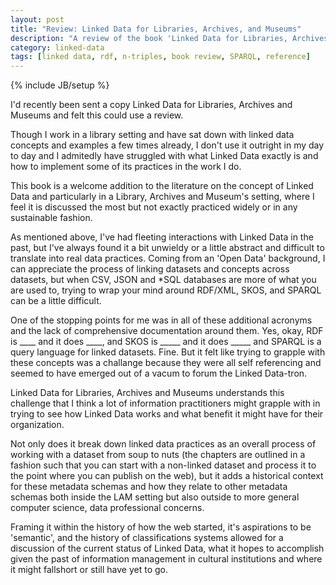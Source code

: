 ```yaml
---
layout: post
title: "Review: Linked Data for Libraries, Archives, and Museums"
description: "A review of the book 'Linked Data for Libraries, Archives and Musuems: How to Clean, Link and Publish Your Metadata' by Seth van Hooland and Ruben Verbough"
category: linked-data
tags: [linked data, rdf, n-triples, book review, SPARQL, reference]
---
```

{% include JB/setup %}

I'd recently been sent a copy Linked Data for Libraries, Archives and Museums and felt this could use a review. 

Though I work in a library setting and have sat down with linked data concepts and examples a few times already, I don't use it outright in my day to day and I admitedly have struggled with what Linked Data exactly is and how to implement some of its practices in the work I do. 

This book is a welcome addition to the literature on the concept of Linked Data and particularly in a Library, Archives and Museum's setting, where I feel it is discussed the most but not exactly practiced widely or in any sustainable fashion. 

As mentioned above, I've had fleeting interactions with Linked Data in the past, but I've always found it a bit unwieldy or a little abstract and difficult to translate into real data practices. Coming from an 'Open Data' background, I can appreciate the process of linking datasets and concepts across datasets, but when CSV, JSON and *SQL databases are more of what you are used to, trying to wrap your mind around RDF/XML, SKOS, and SPARQL can be a little difficult.

One of the stopping points for me was in all of these additional acronyms and the lack of comprehensive documentation around them. Yes, okay, RDF is ____ and it does ____, and SKOS is _____ and it does _____ and SPARQL is a query language for linked datasets. Fine. But it felt like trying to grapple with these concepts was a challange because they were all self referencing and seemed to have emerged out of a vacum to forum the Linked Data-tron.

Linked Data for Libraries, Archives and Museums understands this challenge that I think a lot of information practitioners might grapple with in trying to see how Linked Data works and what benefit it might have for their organization. 

Not only does it break down linked data practices as an overall process of working with a dataset from soup to nuts (the chapters are outlined in a fashion such that you can start with a non-linked dataset and process it to the point where you can publish on the web), but it adds a historical context for these metadata schemas and how they relate to other metadata schemas both inside the LAM setting but also outside to more general computer science, data professional concerns.

Framing it within the history of how the web started, it's aspirations to be 'semantic', and the history of classifications systems allowed for a discussion of the current status of Linked Data, what it hopes to accomplish given the past of information management in cultural institutions and where it might fallshort or still have yet to go.